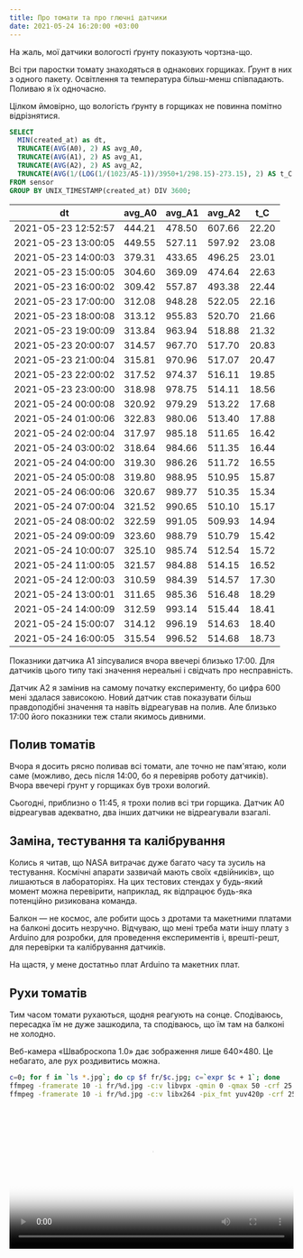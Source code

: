 ```yaml
---
title: Про томати та про глючні датчики
date: 2021-05-24 16:20:00 +03:00
---
```


На жаль, мої датчики вологості ґрунту показують чортзна-що.

Всі три паростки томату знаходяться в однакових горщиках. Ґрунт в них з одного пакету. Освітлення та температура більш-менш співпадають. Поливаю я їх одночасно.

Цілком ймовірно, що вологість ґрунту в горщиках не повинна помітно відрізнятися.

```sql
SELECT
  MIN(created_at) as dt,
  TRUNCATE(AVG(A0), 2) AS avg_A0,
  TRUNCATE(AVG(A1), 2) AS avg_A1,
  TRUNCATE(AVG(A2), 2) AS avg_A2,
  TRUNCATE(AVG(1/(LOG(1/(1023/A5-1))/3950+1/298.15)-273.15), 2) AS t_C
FROM sensor
GROUP BY UNIX_TIMESTAMP(created_at) DIV 3600;
```

| dt                  | avg_A0 | avg_A1 | avg_A2 | t_C    |
|---------------------|--------|--------|--------|--------|
| 2021-05-23 12:52:57 | 444.21 | 478.50 | 607.66 | 22.20 |
| 2021-05-23 13:00:05 | 449.55 | 527.11 | 597.92 | 23.08 |
| 2021-05-23 14:00:03 | 379.31 | 433.65 | 496.25 | 23.01 |
| 2021-05-23 15:00:05 | 304.60 | 369.09 | 474.64 | 22.63 |
| 2021-05-23 16:00:02 | 309.42 | 557.87 | 493.38 | 22.44 |
| 2021-05-23 17:00:00 | 312.08 | 948.28 | 522.05 | 22.16 |
| 2021-05-23 18:00:08 | 313.12 | 955.83 | 520.70 | 21.66 |
| 2021-05-23 19:00:09 | 313.84 | 963.94 | 518.88 | 21.32 |
| 2021-05-23 20:00:07 | 314.57 | 967.70 | 517.70 | 20.83 |
| 2021-05-23 21:00:04 | 315.81 | 970.96 | 517.07 | 20.47 |
| 2021-05-23 22:00:02 | 317.52 | 974.37 | 516.11 | 19.85 |
| 2021-05-23 23:00:00 | 318.98 | 978.75 | 514.11 | 18.56 |
| 2021-05-24 00:00:08 | 320.92 | 979.29 | 513.22 | 17.68 |
| 2021-05-24 01:00:06 | 322.83 | 980.06 | 513.40 | 17.88 |
| 2021-05-24 02:00:04 | 317.97 | 985.18 | 511.65 | 16.42 |
| 2021-05-24 03:00:02 | 318.64 | 984.66 | 511.35 | 16.44 |
| 2021-05-24 04:00:00 | 319.30 | 986.26 | 511.72 | 16.55 |
| 2021-05-24 05:00:08 | 319.80 | 988.95 | 510.95 | 15.87 |
| 2021-05-24 06:00:06 | 320.67 | 989.77 | 510.35 | 15.34 |
| 2021-05-24 07:00:04 | 321.52 | 990.65 | 510.10 | 15.17 |
| 2021-05-24 08:00:02 | 322.59 | 991.05 | 509.93 | 14.94 |
| 2021-05-24 09:00:09 | 323.60 | 988.79 | 510.79 | 15.42 |
| 2021-05-24 10:00:07 | 325.10 | 985.74 | 512.54 | 15.72 |
| 2021-05-24 11:00:05 | 321.57 | 984.88 | 514.15 | 16.52 |
| 2021-05-24 12:00:03 | 310.59 | 984.39 | 514.57 | 17.30 |
| 2021-05-24 13:00:01 | 311.65 | 985.36 | 516.48 | 18.29 |
| 2021-05-24 14:00:09 | 312.59 | 993.14 | 515.44 | 18.41 |
| 2021-05-24 15:00:07 | 314.12 | 996.19 | 514.63 | 18.40 |
| 2021-05-24 16:00:05 | 315.54 | 996.52 | 514.68 | 18.73 |

Показники датчика A1 зіпсувалися вчора ввечері близько 17:00. Для датчиків цього типу такі значення нереальні і свідчать про несправність.

Датчик A2 я замінив на самому початку експерименту, бо цифра 600 мені здалася зависокою. Новий датчик став показувати більш правдоподібні значення та навіть відреагував на полив. Але близько 17:00 його показники теж стали якимось дивними.


Полив томатів
-------------

Вчора я досить рясно поливав всі томати, але точно не пам'ятаю, коли саме (можливо, десь після 14:00, бо я перевіряв роботу датчиків). Вчора ввечері ґрунт у горщиках був трохи вологий.

Сьогодні, приблизно о 11:45, я трохи полив всі три горщика. Датчик A0 відреагував адекватно, два інших датчики не відреагували взагалі.


Заміна, тестування та калібрування
----------------------------------

Колись я читав, що NASA витрачає дуже багато часу та зусиль на тестування. Космічні апарати зазвичай мають своїх «двійників», що лишаються в лабораторіях. На цих тестових стендах у будь-який момент можна перевірити, наприклад, як відпрацює будь-яка потенційно ризикована команда.

Балкон — не космос, але робити щось з дротами та макетними платами на балконі досить незручно. Відчуваю, що мені треба мати іншу плату з Arduino для розробки, для проведення експериментів і, врешті-решт, для перевірки та калібрування датчиків.

На щастя, у мене достатньо плат Arduino та макетних плат.


Рухи томатів
------------

Тим часом томати рухаються, щодня реагують на сонце. Сподіваюсь, пересадка їм не дуже зашкодила, та сподіваюсь, що їм там на балконі не холодно.

Веб-камера «Шваброскопа 1.0» дає зображення лише 640×480. Це небагато, але рух роздивитись можна.

```sh
c=0; for f in `ls *.jpg`; do cp $f fr/$c.jpg; c=`expr $c + 1`; done
ffmpeg -framerate 10 -i fr/%d.jpg -c:v libvpx -qmin 0 -qmax 50 -crf 25 plant.webm
ffmpeg -framerate 10 -i fr/%d.jpg -c:v libx264 -pix_fmt yuv420p -crf 25 plant.mp4
```

<video width="640" style="max-width: 100%" poster="plant.jpg" controls>
  <source src="plant.mp4" type="video/mp4; codecs=h264">
  <source src="plant.webm" type="video/webm; codecs=vp8">
  <a href="plant.mp4">Відео.</a>
</video>
